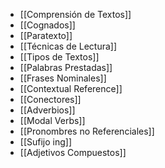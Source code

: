 - [[Comprensión de Textos]]
- [[Cognados]]
- [[Paratexto]]
- [[Técnicas de Lectura]]
- [[Tipos de Textos]]
- [[Palabras Prestadas]]
- [[Frases Nominales]]
- [[Contextual Reference]]
- [[Conectores]]
- [[Adverbios]]
- [[Modal Verbs]]
- [[Pronombres no Referenciales]]
- [[Sufijo ing]]
- [[Adjetivos Compuestos]]
